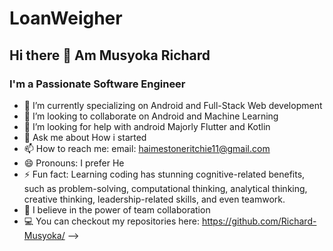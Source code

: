 # LoanWeigher
## Hi there 👋 Am Musyoka Richard
### I'm a Passionate Software Engineer
- 🔭 I’m currently specializing on Android and Full-Stack Web  development
- 👯 I’m looking to collaborate on Android and Machine Learning
- 🤔 I’m looking for help with android Majorly Flutter and Kotlin
- 💬 Ask me about How i started 
- 📫 How to reach me: email: haimestoneritchie11@gmail.com
- 😄 Pronouns: I prefer He
- ⚡ Fun fact: Learning coding has stunning cognitive-related benefits, such as problem-solving, computational thinking, analytical thinking, creative thinking, leadership-related skills, and even teamwork.
- 💪 I believe in the power of team collaboration 
- 💻 You can checkout my repositories here: https://github.com/Richard-Musyoka/
-->
